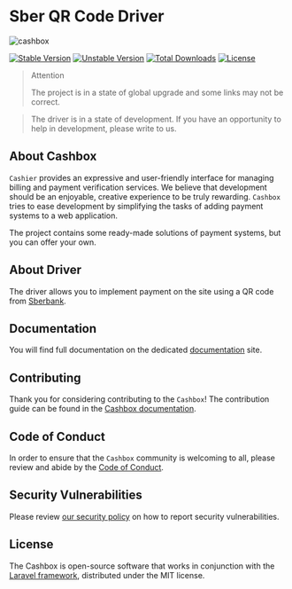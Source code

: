 # Sber QR Code Driver

![cashbox](https://preview.dragon-code.pro/cashbox/sber-qr-code.svg?brand=laravel)

[![Stable Version][badge_stable]][link_packagist]
[![Unstable Version][badge_unstable]][link_packagist]
[![Total Downloads][badge_downloads]][link_packagist]
[![License][badge_license]][link_license]

> Attention
>
> The project is in a state of global upgrade and some links may not be correct.

> The driver is in a state of development.
> If you have an opportunity to help in development, please write to us.

## About Cashbox

`Cashier` provides an expressive and user-friendly interface for managing billing and payment verification services.
We believe that development should be an enjoyable, creative experience to be truly rewarding.
`Cashbox` tries to ease development by simplifying the tasks of adding payment systems to a web application.

The project contains some ready-made solutions of payment systems, but you can offer your own.

## About Driver

The driver allows you to implement payment on the site using a QR code from [Sberbank](https://www.sberbank.ru).

## Documentation

You will find full documentation on the dedicated [documentation](https://cashbox.github.io/docs) site.

## Contributing

Thank you for considering contributing to the `Cashbox`!
The contribution guide can be found in the [Cashbox documentation](https://cashbox.github.io/docs).

## Code of Conduct

In order to ensure that the `Cashbox` community is welcoming to all, please review and abide by
the [Code of Conduct](https://cashbox.github.io/docs).

## Security Vulnerabilities

Please review [our security policy](https://cashbox.github.io/docs) on how to report security vulnerabilities.

## License

The Cashbox is open-source software that works in conjunction with
the [Laravel framework](https://laravel.com/), distributed under the MIT license.

[badge_downloads]:      https://img.shields.io/packagist/dt/cashbox/sber-qr.svg?style=flat-square

[badge_license]:        https://img.shields.io/packagist/l/cashbox/sber-qr.svg?style=flat-square

[badge_stable]:         https://img.shields.io/github/v/release/cashbox/sber-qr?label=stable&style=flat-square

[badge_unstable]:       https://img.shields.io/badge/unstable-dev--main-orange?style=flat-square

[link_license]:         LICENSE

[link_packagist]:       https://packagist.org/packages/cashbox/sber-qr
